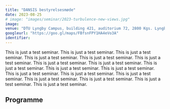 ```yaml
---
title: "DANSIS bestyrelsesmøde"
date: 2023-08-25
# image: "images/seminar/2023-turbulence-new-views.jpg"
image: 
venue: "DTU Lyngby Campus, building 421, auditorium 72, 2800 Kgs. Lyngby"
googleurl: "https://goo.gl/maps/FBfsnFPY1HA4eVo3A"
identifier: 
---
```


This is just a test seminar. This is just a test seminar. This is just a test seminar. This is just a test seminar. This is just a test seminar. This is just a test seminar. This is just a test seminar. This is just a test seminar. This is just a test seminar. This is just a test seminar. This is just a test seminar. This is just a test seminar. This is just a test seminar. This is just a test seminar. This is just a test seminar. This is just a test seminar. This is just a test seminar. This is just a test seminar.

## Programme

